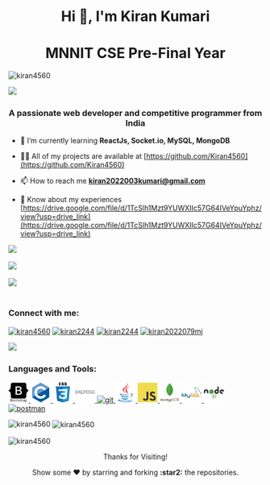 <h1 align="center">Hi 👋, I'm Kiran Kumari</h1>

<h1 align="center"> MNNIT CSE Pre-Final Year</h1>
<p align="left"> <img src="https://komarev.com/ghpvc/?username=kiran4560&label=Profile%20views&color=0e75b6&style=flat" alt="kiran4560" /> </p>
<img src="https://user-images.githubusercontent.com/73097560/115834477-dbab4500-a447-11eb-908a-139a6edaec5c.gif"></a>
<h3 align="center">A passionate web developer and competitive programmer from India</h3>



- 🌱 I’m currently learning **ReactJs, Socket.io, MySQL, MongoDB**

- 👨‍💻 All of my projects are available at [https://github.com/Kiran4560](https://github.com/Kiran4560)

- 📫 How to reach me **kiran2022003kumari@gmail.com**

- 📄 Know about my experiences [https://drive.google.com/file/d/1TcSlh1Mzt9YUWXIIc57G64IVeYpuYphz/view?usp=drive_link](https://drive.google.com/file/d/1TcSlh1Mzt9YUWXIIc57G64IVeYpuYphz/view?usp=drive_link)

<img src="https://user-images.githubusercontent.com/73097560/115834477-dbab4500-a447-11eb-908a-139a6edaec5c.gif"></a>

![](https://leetcard.jacoblin.cool/kiran2244?ext=contest&width=1000)

<img src="https://user-images.githubusercontent.com/73097560/115834477-dbab4500-a447-11eb-908a-139a6edaec5c.gif"></a>
<br><br>

<h3 align="left">Connect with me:</h3>
<p align="left">
<a href="https://linkedin.com/in/kiran4560" target="blank"><img align="center" src="https://raw.githubusercontent.com/rahuldkjain/github-profile-readme-generator/master/src/images/icons/Social/linked-in-alt.svg" alt="kiran4560" height="30" width="40" /></a>
<a href="https://www.codechef.com/users/kiran2244" target="blank"><img align="center" src="https://cdn.jsdelivr.net/npm/simple-icons@3.1.0/icons/codechef.svg" alt="kiran2244" height="30" width="40" /></a>
<a href="https://www.leetcode.com/kiran2244" target="blank"><img align="center" src="https://raw.githubusercontent.com/rahuldkjain/github-profile-readme-generator/master/src/images/icons/Social/leet-code.svg" alt="kiran2244" height="30" width="40" /></a>
<a href="https://auth.geeksforgeeks.org/user/kiran2022079mj" target="blank"><img align="center" src="https://raw.githubusercontent.com/rahuldkjain/github-profile-readme-generator/master/src/images/icons/Social/geeks-for-geeks.svg" alt="kiran2022079mj" height="30" width="40" /></a>
</p>
<img src="https://user-images.githubusercontent.com/73097560/115834477-dbab4500-a447-11eb-908a-139a6edaec5c.gif"></a>
<h3 align="left">Languages and Tools:</h3>
<p align="left"> <a href="https://getbootstrap.com" target="_blank" rel="noreferrer"> <img src="https://raw.githubusercontent.com/devicons/devicon/master/icons/bootstrap/bootstrap-plain-wordmark.svg" alt="bootstrap" width="40" height="40"/> </a> <a href="https://www.cprogramming.com/" target="_blank" rel="noreferrer"> <img src="https://raw.githubusercontent.com/devicons/devicon/master/icons/c/c-original.svg" alt="c" width="40" height="40"/> </a> <a href="https://www.w3schools.com/css/" target="_blank" rel="noreferrer"> <img src="https://raw.githubusercontent.com/devicons/devicon/master/icons/css3/css3-original-wordmark.svg" alt="css3" width="40" height="40"/> </a> <a href="https://expressjs.com" target="_blank" rel="noreferrer"> <img src="https://raw.githubusercontent.com/devicons/devicon/master/icons/express/express-original-wordmark.svg" alt="express" width="40" height="40"/> </a> <a href="https://git-scm.com/" target="_blank" rel="noreferrer"> <img src="https://www.vectorlogo.zone/logos/git-scm/git-scm-icon.svg" alt="git" width="40" height="40"/> </a> <a href="https://www.java.com" target="_blank" rel="noreferrer"> <img src="https://raw.githubusercontent.com/devicons/devicon/master/icons/java/java-original.svg" alt="java" width="40" height="40"/> </a> <a href="https://developer.mozilla.org/en-US/docs/Web/JavaScript" target="_blank" rel="noreferrer"> <img src="https://raw.githubusercontent.com/devicons/devicon/master/icons/javascript/javascript-original.svg" alt="javascript" width="40" height="40"/> </a> <a href="https://www.mongodb.com/" target="_blank" rel="noreferrer"> <img src="https://raw.githubusercontent.com/devicons/devicon/master/icons/mongodb/mongodb-original-wordmark.svg" alt="mongodb" width="40" height="40"/> </a> <a href="https://www.mysql.com/" target="_blank" rel="noreferrer"> <img src="https://raw.githubusercontent.com/devicons/devicon/master/icons/mysql/mysql-original-wordmark.svg" alt="mysql" width="40" height="40"/> </a> <a href="https://nodejs.org" target="_blank" rel="noreferrer"> <img src="https://raw.githubusercontent.com/devicons/devicon/master/icons/nodejs/nodejs-original-wordmark.svg" alt="nodejs" width="40" height="40"/> </a> <a href="https://postman.com" target="_blank" rel="noreferrer"> <img src="https://www.vectorlogo.zone/logos/getpostman/getpostman-icon.svg" alt="postman" width="40" height="40"/> </a> </p>

<p><img align="left" src="https://github-readme-stats.vercel.app/api/top-langs?username=kiran4560&show_icons=true&locale=en&layout=compact" alt="kiran4560" /></p>

<p>&nbsp;<img align="center" src="https://github-readme-stats.vercel.app/api?username=kiran4560&show_icons=true&locale=en" alt="kiran4560" /></p>

<p><img align="center" src="https://github-readme-streak-stats.herokuapp.com/?user=kiran4560&" alt="kiran4560" /></p>
<p align="center">
<p align="center">Thanks for Visiting!</p>
<p align="center">Show some ❤️ by starring and forking <b>:star2:</b> the repositories.</p>
</p>
